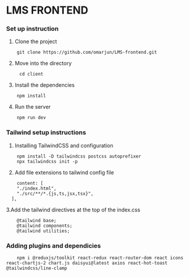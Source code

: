  # LMS FRONTEND

### Set up instruction

1.  Clone the project
```
    git clone https://github.com/omarjun/LMS-frontend.git
```

2. Move into the directory 
```
     cd client
```
3. Install the dependencies
```
    npm install
```
4. Run the server
```
    npm run dev
```

### Tailwind setup instructions


1. Installing TailwindCSS and configuration
```
    npm install -D tailwindcss postcss autoprefixer
    npx tailwindcss init -p
```

2. Add file extensions to tailwind config file

``` 
    content: [
    "./index.html",
    "./src/**/*.{js,ts,jsx,tsx}",
  ],
```
3.Add the tailwind directives at the top of the index.css
```
    @tailwind base;
    @tailwind components;
    @tailwind utilities;
```

### Adding plugins and dependicies

```
    npm i @reduxjs/toolkit react-redux react-router-dom react icons react-chartjs-2 chart.js daisyui@latest axios react-hot-toast @tailwindcss/line-clamp
```
